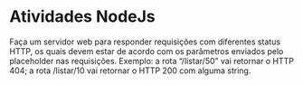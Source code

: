 # Atividades NodeJs

Faça um servidor web para responder requisições com diferentes status HTTP, os quais devem estar de acordo com os parâmetros enviados pelo placeholder nas requisições. Exemplo: a rota “/listar/50” vai retornar o HTTP 404; a rota /listar/10 vai retornar o HTTP 200 com alguma string.
